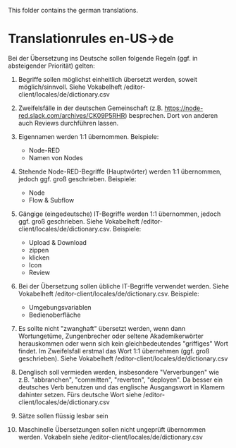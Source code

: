 This folder contains the german translations.

# Translationrules en-US→de

Bei der Übersetzung ins Deutsche sollen folgende Regeln (ggf. in absteigender Priorität) gelten:

1. Begriffe sollen möglichst einheitlich übersetzt werden, soweit möglich/sinnvoll. Siehe Vokabelheft /editor-client/locales/de/dictionary.csv

2. Zweifelsfälle in der deutschen Gemeinschaft (z.B. https://node-red.slack.com/archives/CK09P5RHR) besprechen. Dort von anderen auch Reviews durchführen lassen.

3. Eigennamen werden 1:1 übernommen. Beispiele:
   - Node-RED
   - Namen von Nodes

4. Stehende Node-RED-Begriffe (Hauptwörter) werden 1:1 übernommen, jedoch ggf. groß geschrieben. Beispiele:
   - Node
   - Flow & Subflow

5. Gängige (eingedeutsche) IT-Begriffe werden 1:1 übernommen, jedoch ggf. groß geschrieben. Siehe Vokabelheft /editor-client/locales/de/dictionary.csv. Beispiele:
   - Upload & Download
   - zippen
   - klicken
   - Icon
   - Review

6. Bei der Übersetzung sollen übliche IT-Begriffe verwendet werden. Siehe Vokabelheft /editor-client/locales/de/dictionary.csv. Beispiele:
   - Umgebungsvariablen
   - Bedienoberfläche

7. Es sollte nicht "zwanghaft" übersetzt werden, wenn dann Wortungetüme, Zungenbrecher oder seltene Akademikerwörter herauskommen oder wenn sich kein gleichbedeutendes "griffiges" Wort findet. Im Zweifelsfall erstmal das Wort 1:1 übernehmen (ggf. groß geschrieben). Siehe Vokabelheft /editor-client/locales/de/dictionary.csv

8. Denglisch soll vermieden werden, insbesondere "Ververbungen" wie z.B. "abbranchen", "committen", "reverten", "deployen". Da besser ein deutsches Verb benutzen und das englische Ausgangswort in Klamern dahinter setzen. Fürs deutsche Wort siehe /editor-client/locales/de/dictionary.csv

9. Sätze sollen flüssig lesbar sein

10. Maschinelle Übersetzungen sollen nicht ungeprüft übernommen werden. Vokabeln siehe /editor-client/locales/de/dictionary.csv
